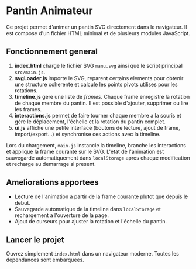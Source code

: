 # Pantin Animateur

Ce projet permet d'animer un pantin SVG directement dans le navigateur. Il est compose d'un fichier HTML minimal et de plusieurs modules JavaScript.

## Fonctionnement general

1. **index.html** charge le fichier SVG `manu.svg` ainsi que le script principal `src/main.js`.
2. **svgLoader.js** importe le SVG, reparent certains elements pour obtenir une structure coherente et calcule les points pivots utilises pour les rotations.
3. **timeline.js** gere une liste de *frames*. Chaque frame enregistre la rotation de chaque membre du pantin. Il est possible d'ajouter, supprimer ou lire les frames.
4. **interactions.js** permet de faire tourner chaque membre a la souris et gère le déplacement, l'échelle et la rotation du pantin complet.
5. **ui.js** affiche une petite interface (boutons de lecture, ajout de frame, import/export...) et synchronise ces actions avec la timeline.

Lors du chargement, `main.js` instancie la timeline, branche les interactions et applique la frame courante sur le SVG. L'etat de l'animation est sauvegarde automatiquement dans `localStorage` apres chaque modification et recharge au demarrage si present.

## Ameliorations apportees

- Lecture de l'animation a partir de la frame courante plutot que depuis le debut.
- Sauvegarde automatique de la timeline dans `localStorage` et rechargement a l'ouverture de la page.
- Ajout de curseurs pour ajuster la rotation et l'échelle du pantin.

## Lancer le projet

Ouvrez simplement `index.html` dans un navigateur moderne. Toutes les dependances sont embarquees.

